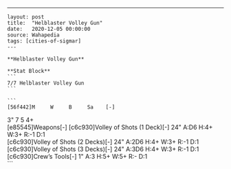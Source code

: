 ---
    layout: post
    title:  "Helblaster Volley Gun"
    date:   2020-12-05 00:00:00
    source: Wahapedia
    tags: [cities-of-sigmar]
    ---
    
    **Helblaster Volley Gun**
    
    **Stat Block**
    ```
    7/7 Helblaster Volley Gun
    ```
    
    ```
    [56f442]M     W     B     Sa    [-]
3"    7     5     4+    
[e85545]Weapons[-]
[c6c930]Volley of Shots (1 Deck)[-]
24"    A:D6   H:4+   W:3+   R:-1   D:1   
[c6c930]Volley of Shots (2 Decks)[-]
24"    A:2D6  H:4+   W:3+   R:-1   D:1   
[c6c930]Volley of Shots (3 Decks)[-]
24"    A:3D6  H:4+   W:3+   R:-1   D:1   
[c6c930]Crew’s Tools[-]
1"     A:3    H:5+   W:5+   R:-    D:1   
    ```
    
    
    